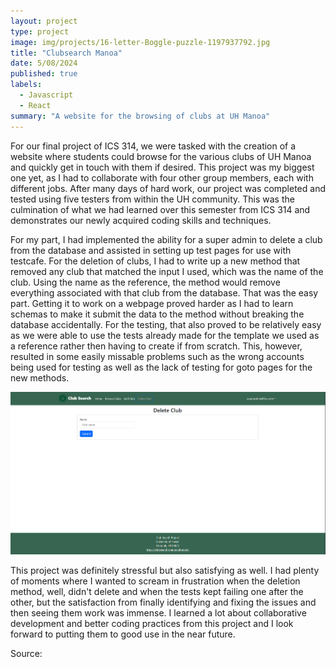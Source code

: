 ```yaml
---
layout: project
type: project
image: img/projects/16-letter-Boggle-puzzle-1197937792.jpg
title: "Clubsearch Manoa"
date: 5/08/2024
published: true
labels:
  - Javascript
  - React
summary: "A website for the browsing of clubs at UH Manoa"
---
```


For our final project of ICS 314, we were tasked with the creation of a website where students could browse for the various clubs of UH Manoa and quickly get in touch with them if desired. This project was my biggest one yet, as I had to collaborate with four other group members, each with different jobs. After many days of hard work, our project was completed and tested using five testers from within the UH community. This was the culmination of what we had learned over this semester from ICS 314 and demonstrates our newly acquired coding skills and techniques.

For my part, I had implemented the ability for a super admin to delete a club from the database and assisted in setting up test pages for use with testcafe. For the deletion of clubs, I had to write up a new method that removed any club that matched the input I used, which was the name of the club. Using the name as the reference, the method would remove everything associated with that club from the database. That was the easy part. Getting it to work on a webpage proved harder as I had to learn schemas to make it submit the data to the method without breaking the database accidentally. For the testing, that also proved to be relatively easy as we were able to use the tests already made for the template we used as a reference rather then having to create if from scratch. This, however, resulted in some easily missable problems such as the wrong accounts being used for testing as well as the lack of testing for goto pages for the new methods.

<img class="img-fluid" src="../img/projects/DeleteClub.png">

This project was definitely stressful but also satisfying as well. I had plenty of moments where I wanted to scream in frustration when the deletion method, well, didn't delete and when the tests kept failing one after the other, but the satisfaction from finally identifying and fixing the issues and then seeing them work was immense. I learned a lot about collaborative development and better coding practices from this project and I look forward to putting them to good use in the near future.

Source: 
